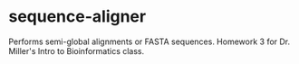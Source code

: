 sequence-aligner
================

Performs semi-global alignments or FASTA sequences. Homework 3 for Dr. Miller's Intro to Bioinformatics class.

